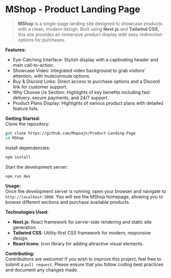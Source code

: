 # MShop - Product Landing Page

> **MShop** is a single-page landing site designed to showcase products with a clean, modern design. Built using **Next.js** and **Tailwind CSS**, this site provides an immersive product display with easy redirection options for purchases.

**Features:**
- Eye-Catching Interface: Stylish display with a captivating header and main call-to-action.
- Showcase Video: Integrated video background to grab visitors' attention, with mute/unmute options.
- Buy & Discord Links: Direct access to purchase options and a Discord link for customer support.
- Why Choose Us Section: Highlights of key benefits including fast delivery, secure payments, and 24/7 support.
- Product Plans Display: Highlights of various product plans with detailed feature lists.

**Getting Started:**  
Clone the repository:
```bash
git clone https://github.com/Mopoajn/Product-Landing-Page
cd MShop
```
Install dependencies:
```bash
npm install
```
Start the development server:
```bash
npm run dev
```

**Usage:**  
Once the development server is running, open your browser and navigate to `http://localhost:3000`. You will see the MShop homepage, allowing you to browse different sections and purchase available products.

**Technologies Used:**
- **Next.js**: React framework for server-side rendering and static site generation.
- **Tailwind CSS**: Utility-first CSS framework for modern, responsive design.
- **React Icons**: Icon library for adding attractive visual elements.

**Contributing:**  
Contributions are welcome! If you wish to improve this project, feel free to submit a `pull request`. Please ensure that you follow coding best practices and document any changes made.
